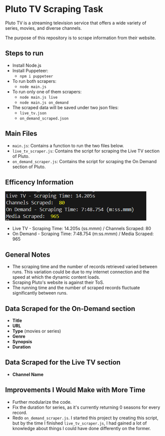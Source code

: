 # Pluto TV Scraping Task

Pluto TV is a streaming television service that offers a wide variety of series, movies, and diverse channels.

The purpose of this repository is to scrape information from their website.
## Steps to run

- Install Node.js
- Install Puppeteer:
  - `npm i puppeteer`
- To run both scrapers:
  - `node main.js`
- To run only one of them scrapers:
  - `node main.js live`
  - `node main.js on_demand`
- The scraped data will be saved under two json files:
  - `live_tv.json`
  - `on_demand_scraped.json`

## Main Files
- `main.js`: Contains a function to run the two files below.
- `live_tv_scraper.js`: Contains the script for scraping the Live TV section of Pluto.
- `on_demand_scraper.js`: Contains the script for scraping the On Demand section of Pluto.

## Efficency Information
![Scraping time and Number of Records](https://github.com/PedroAlabart/pluto_scraper_puppeteer/blob/main/img/scraping_timer.png?raw=true)

- Live TV - Scraping Time: 14.205s (ss.mmm) / Channels Scraped:  80
- On Demand - Scraping Time: 7:48.754 (m:ss.mmm) / Media Scraped:  965


## General Notes


- The scraping time and the number of records retrieved varied between runs. This variation could be due to my internet connection and the speed at which the dynamic content loads.
- Scraping Pluto's website is against their ToS.
- The running time and the number of scraped records fluctuate significantly between runs.

## Data Scraped for the On-Demand section

- **Title**
- **URL**
- **Type** (movies or series)
- **Genre**
- **Synopsis**
- **Duration**

## Data Scraped for the Live TV section

- **Channel Name**

## Improvements I Would Make with More Time

- Further modularize the code.
- Fix the duration for series, as it's currently returning 0 seasons for every record.
- Redo `on_demand_scraper.js`. I started this project by creating this script, but by the time I finished `live_tv_scraper.js`, I had gained a lot of knowledge about things I could have done differently on the former.

